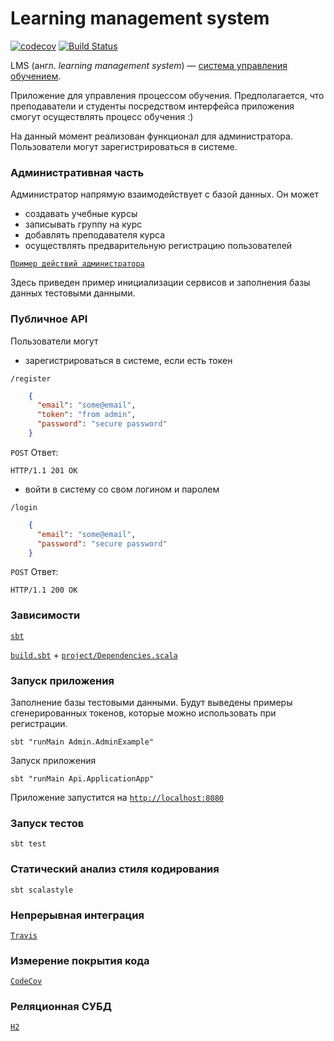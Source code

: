 # Learning management system

[![codecov](https://codecov.io/gh/egdeliya/Learning-management-system/branch/master/graph/badge.svg)](https://codecov.io/gh/egdeliya/Learning-management-system)
[![Build Status](https://travis-ci.org/egdeliya/Learning-management-system.svg?branch=master)](https://travis-ci.org/egdeliya/Learning-management-system)

LMS (англ. _learning management system_) — [система управления обучением].

[система управления обучением]: https://ru.wikipedia.org/wiki/%D0%A1%D0%B8%D1%81%D1%82%D0%B5%D0%BC%D0%B0_%D1%83%D0%BF%D1%80%D0%B0%D0%B2%D0%BB%D0%B5%D0%BD%D0%B8%D1%8F_%D0%BE%D0%B1%D1%83%D1%87%D0%B5%D0%BD%D0%B8%D0%B5%D0%BC

Приложение для управления процессом обучения. Предполагается, что преподаватели и студенты посредством интерфейса приложения
смогут осуществлять процесс обучения :) 

На данный момент реализован функционал для администратора. Пользователи могут зарегистрироваться в системе.

### Административная часть

Администратор напрямую взаимодействует с базой данных.
Он может 
* создавать учебные курсы
* записывать группу на курс
* добавлять преподавателя курса
* осуществлять предварительную регистрацию пользователей

[`Пример действий администратора`](https://github.com/egdeliya/Learning-management-system/blob/master/src/main/scala/Admin/AdminExample.scala) 

Здесь приведен пример инициализации сервисов и заполнения базы данных тестовыми данными.

### Публичное API

Пользователи могут

* зарегистрироваться в системе, если есть токен

 `/register`
```json
    {
      "email": "some@email",
      "token": "from admin",
      "password": "secure password"
    }
```
    
`POST`  Ответ:  

```HTTP/1.1 201 OK```
* войти в систему со свом логином и паролем

 `/login`
```json
    {
      "email": "some@email",
      "password": "secure password"
    }
```
    
`POST`  Ответ:  

```HTTP/1.1 200 OK```

### Зависимости 

[`sbt`](https://www.scala-sbt.org/1.0/docs/Setup.html)

[`build.sbt`](https://github.com/egdeliya/Learning-management-system/blob/master/build.sbt) +  [`project/Dependencies.scala`](https://github.com/egdeliya/Learning-management-system/blob/master/project/Dependencies.scala)

### Запуск приложения
 
 Заполнение базы тестовыми данными. Будут выведены примеры сгенерированных токенов, которые можно
 использовать при регистрации. 
 
 ```sbt "runMain Admin.AdminExample" ```
 
 Запуск приложения
 
 ```sbt "runMain Api.ApplicationApp"```
 
 Приложение запустится на [`http://localhost:8080`](http://localhost:8080)
 
 ### Запуск тестов
 
 ```sbt test```
 
 ### Статический анализ стиля кодирования
 
``` sbt scalastyle ```

### Непрерывная интеграция

[`Travis`](https://travis-ci.org/egdeliya/Learning-management-system)

### Измерение покрытия кода

[`CodeCov`](https://codecov.io/gh/egdeliya/Learning-management-system/branch/master)

### Реляционная СУБД 

[`H2`](http://www.h2database.com/html/main.html)


[license]: LICENSE